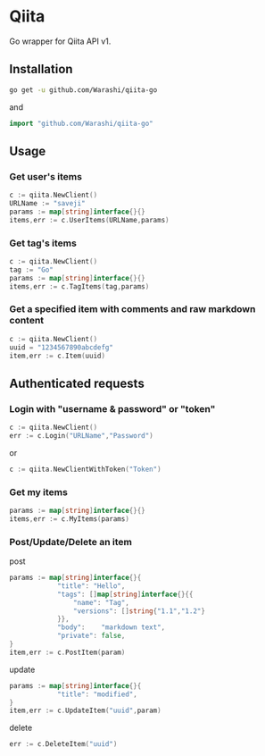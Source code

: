# Qiita

Go wrapper for Qiita API v1.

## Installation

```sh
go get -u github.com/Warashi/qiita-go
```
and
```go
import "github.com/Warashi/qiita-go"
```


## Usage

### Get user's items
```go
c := qiita.NewClient()
URLName := "saveji"
params := map[string]interface{}{}
items,err := c.UserItems(URLName,params)
```

### Get tag's items
```go
c := qiita.NewClient()
tag := "Go"
params := map[string]interface{}{}
items,err := c.TagItems(tag,params)
```

### Get a specified item with comments and raw markdown content
```go
c := qiita.NewClient()
uuid = "1234567890abcdefg"
item,err := c.Item(uuid)
```


## Authenticated requests

### Login with "username & password" or "token"
```go
c := qiita.NewClient()
err := c.Login("URLName","Password")
```
or
```go
c := qiita.NewClientWithToken("Token")
```

### Get my items
```go
params := map[string]interface{}{}
items,err := c.MyItems(params)
```

### Post/Update/Delete an item
post
```go
params := map[string]interface{}{
			"title": "Hello",
			"tags": []map[string]interface{}{{
				"name": "Tag",
                "versions": []string{"1.1","1.2"}
			}},
			"body":    "markdown text",
			"private": false,
}
item,err := c.PostItem(param)
```
update
```go
params := map[string]interface{}{
			"title": "modified",
}
item,err := c.UpdateItem("uuid",param)
```
delete
```go
err := c.DeleteItem("uuid")
```
